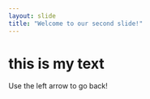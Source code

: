 ```yaml
---
layout: slide
title: "Welcome to our second slide!"
---
```

# this is my text
Use the left arrow to go back!
